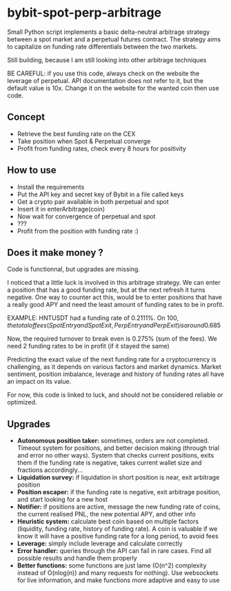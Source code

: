 # bybit-spot-perp-arbitrage
Small Python script implements a basic delta-neutral arbitrage strategy between a spot market and a perpetual futures contract. The strategy aims to capitalize on funding rate differentials between the two markets.

Still building, because I am still looking into other arbitrage techniques

BE CAREFUL: if you use this code, always check on the website the leverage of perpetual. API documentation does not refer to it, but the default value is 10x. Change it on the website for the wanted coin then use code.

## Concept

- Retrieve the best funding rate on the CEX
- Take position when Spot & Perpetual converge
- Profit from funding rates, check every 8 hours for positivity

## How to use

- Install the requirements
- Put the API key and secret key of Bybit in a file called keys
- Get a crypto pair available in both perpetual and spot
- Insert it in enterArbitrage(coin)
- Now wait for convergence of perpetual and spot
- ???
- Profit from the position with funding rate :)

## Does it make money ?

Code is functionnal, but upgrades are missing.

I noticed that a little luck is involved in this arbitrage strategy. We can enter a position that has a good funding rate, but at the next refresh it turns negative.
One way to counter act this, would be to enter positions that have a really good APY and need the least amount of funding rates to be in profit.

EXAMPLE: HNTUSDT had a funding rate of 0.2111%. On 100$, the total of fees (SpotEntry and SpotExit, PerpEntry and PerpExit) is around 0.685$

Now, the required turnover to break even is 0.275% (sum of the fees). We need 2 funding rates to be in profit (if it stayed the same)

Predicting the exact value of the next funding rate for a cryptocurrency is challenging, as it depends on various factors and market dynamics.
Market sentiment, position imbalance, leverage and history of funding rates all have an impact on its value.

For now, this code is linked to luck, and should not be considered reliable or optimized.

## Upgrades

- **Autonomous position taker:**  sometimes, orders are not completed. Timeout system for positions, and better decision making (through trial and error no other ways). System that checks current positions, exits them if the funding rate is negative, takes current wallet size and fractions accordingly...
- **Liquidation survey:**  if liquidation in short position is near, exit arbitrage position
- **Position escaper:**  if the funding rate is negative, exit arbitrage position, and start looking for a new host
- **Notifier:**  if positions are active, message the new funding rate of coins, the current realised PNL, the new potential APY, and other info
- **Heuristic system:**  calculate best coin based on multiple factors (liquidity, funding rate, history of funding rate). A coin is valuable if we know it will have a positive funding rate for a long period, to avoid fees
- **Leverage:**  simply include leverage and calculate correctly
- **Error handler:**  queries through the API can fail in rare cases. Find all possible results and handle them properly
- **Better functions:**  some functions are just lame (O(n^2) complexity instead of O(nlog(n)) and many requests for nothing). Use websockets for live information, and make functions more adaptive and easy to use
